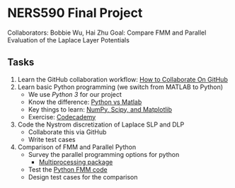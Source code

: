 # NERS590 Final Project

Collaborators: Bobbie Wu, Hai Zhu
Goal: Compare FMM and Parallel Evaluation of the Laplace Layer Potentials

## Tasks

1. Learn the GitHub collaboration workflow: [How to Collaborate On GitHub](https://code.tutsplus.com/tutorials/how-to-collaborate-on-github--net-34267)
2. Learn basic Python programming (we switch from MATLAB to Python)
	* We use *Python 3* for our project
	* Know the difference: [Python vs Matlab](http://www.pyzo.org/python_vs_matlab.html)
	* Key things to learn: [NumPy, Scipy, and Matplotlib](http://www.scipy-lectures.org/)
	* Exercise: [Codecademy](http://www.codecademy.com/)
3. Code the Nystrom discretization of Laplace SLP and DLP
	* Collaborate this via GitHub
	* Write test cases
4. Comparison of FMM and Parallel Python
	* Survey the parallel programming options for python
		* [Multiprocessing package](https://docs.python.org/3/library/multiprocessing.html)
	* Test the [Python FMM code](https://pypi.python.org/pypi/pyfmmlib)
	* Design test cases for the comparison

